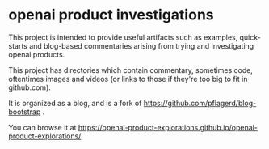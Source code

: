 # openai product investigations
This project is intended to provide useful artifacts such as examples, quick-starts and blog-based commentaries arising from trying and investigating openai products.

This project has directories which contain commentary, sometimes code, oftentimes images and videos (or links to those if they're too big to fit in github.com).

It is organized as a blog, and is a fork of https://github.com/pflagerd/blog-bootstrap .

You can browse it at https://openai-product-explorations.github.io/openai-product-explorations/
